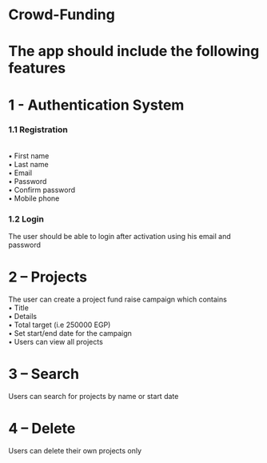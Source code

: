 # Crowd-Funding
# The app should include the following features
# 1 - Authentication System
 ### 1.1 Registration
  <br>
   • First name
     <br>
   • Last name
      <br>
   • Email
     <br>
   • Password
      <br>
   • Confirm password
      <br>
   • Mobile phone 
 <br>

### 1.2 Login
   The user should be able to login after activation using his email and password
# 2 – Projects
   The user can create a project fund raise campaign which contains
<br>
    • Title
       <br>
    • Details
      <br>
    • Total target (i.e 250000 EGP)
       <br>
    • Set start/end date for the campaign
       <br>
    • Users can view all projects
# 3 – Search
   Users can search for projects by name or start date
# 4 – Delete
   Users can delete their own projects only
